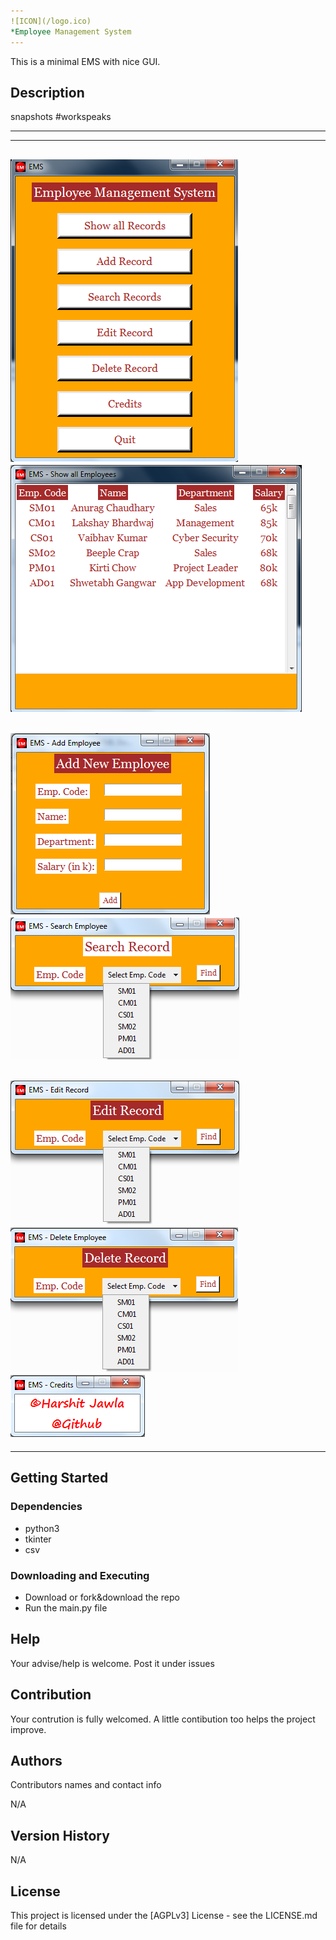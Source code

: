 ```yaml
---
![ICON](/logo.ico)
*Employee Management System
---
```


This is a minimal EMS with nice GUI.

## Description

snapshots #workspeaks

-------------------------------------------------------
---
![main.py](/snapshots/main.png)
![showall.py](/snapshots/showall.png)
---
![addrecord.py](/snapshots/addrecord.png)
![searchrec.py](/snapshots/searchrec.png)
---
![edit.py](/snapshots/edit.png)
![delete.py](/snapshots/delete.png)
![credits.py](/snapshots/credits.png)
---
---

## Getting Started

### Dependencies

* python3
* tkinter
* csv

### Downloading and Executing
* Download or fork&download the repo
* Run the main.py file

## Help

Your advise/help is welcome. Post it under issues

## Contribution

Your contrution is fully welcomed. A little contibution too helps the project improve.

## Authors

Contributors names and contact info

N/A

## Version History

N/A

## License

This project is licensed under the [AGPLv3] License - see the LICENSE.md file for details
